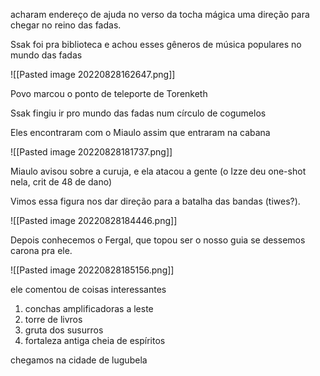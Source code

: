 acharam endereço de ajuda no verso da tocha mágica uma direção para chegar no reino das fadas.

Ssak foi pra biblioteca e achou esses gêneros de música populares no mundo das fadas

![[Pasted image 20220828162647.png]]

Povo marcou o ponto de teleporte de Torenketh

Ssak fingiu ir pro mundo das fadas num círculo de cogumelos

Eles encontraram com o Miaulo assim que entraram na cabana

![[Pasted image 20220828181737.png]]

Miaulo avisou sobre a curuja, e ela atacou a gente (o Izze deu one-shot nela, crit de 48 de dano)

Vimos essa figura nos dar direção para a batalha das bandas (tiwes?).

![[Pasted image 20220828184446.png]]

Depois conhecemos o Fergal, que topou ser o nosso guia se dessemos carona pra ele.

![[Pasted image 20220828185156.png]]

ele comentou de coisas interessantes

1. conchas amplificadoras a leste
2. torre de livros
3. gruta dos susurros
4. fortaleza antiga cheia de espíritos

chegamos na cidade de lugubela